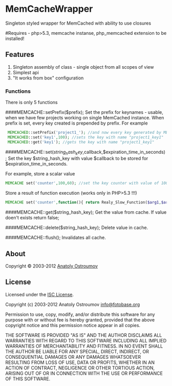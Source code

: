MemCacheWrapper
=======
Singleton styled wrapper for MemCached with ability to use closures


#Requires - php>5.3, memcache instanse, php_memcached extension to be installed!


## Features
1) Singleton assembly of class - single object from all scopes of view
2) Simplest api
3) "It works from box" configuration

### Functions
There is only 5 functions

####MEMCACHE::setPrefix($prefix);
Set the prefix for keynames - usable, when we have few projects working on single MemCached instance.
When prefix is set, every key created is prepended by prefix.
For example
```php
 MEMCACHED::setPrefix('project1_'); //and now every key generated by MEMCACHED will start with project1_
 MEMCACHED::set('key1',100); //sets the key with name "project1_key1"
 MEMCACHED::get('key1'); //gets the key with name "project1_key1"
```


####MEMCACHE::set($string_hash_key,$callback,$expiration_time_in_seconds);
Set the key $string_hash_key with value $callback to be stored for $expiration_time_in_seconds.

 For example, store a scalar value
```php
MEMCACHE set('counter',100,60); //set the key counter with value of 100 with expiration time 60 seconds
```

Store a result of function execution (works only in PHP>5.3 !!!)
```php
MEMCACHE set('counter',function(){ return Realy_Slow_Function($arg1,$arg2);},60); //set the key counter with value returned by Realy_Slow_Function($arg1,$arg2) with expiration time 60 seconds
```

####MEMCACHE::get($string_hash_key);
Get the value from cache. If value doen't exists return false;

####MEMCACHE::delete($string_hash_key);
Delete value in cache.

####MEMCACHE::flush();
Invalidates all cache.



## About

Copyright &copy; 2003-2012 [Anatoly Ostroumov](http://teksi.ru/webdev)

## License

Licensed under the [ISC License](http://www.opensource.org/licenses/ISC).

Copyright (c) 2003-2012 Anatoly Ostroumov <info@fotobase.org>

Permission to use, copy, modify, and/or distribute this software for any purpose with or without fee is hereby granted, provided that the above copyright notice and this permission notice appear in all copies.

THE SOFTWARE IS PROVIDED "AS IS" AND THE AUTHOR DISCLAIMS ALL WARRANTIES WITH REGARD TO THIS SOFTWARE INCLUDING ALL IMPLIED WARRANTIES OF MERCHANTABILITY AND FITNESS. IN NO EVENT SHALL THE AUTHOR BE LIABLE FOR ANY SPECIAL, DIRECT, INDIRECT, OR CONSEQUENTIAL DAMAGES OR ANY DAMAGES WHATSOEVER RESULTING FROM LOSS OF USE, DATA OR PROFITS, WHETHER IN AN ACTION OF CONTRACT, NEGLIGENCE OR OTHER TORTIOUS ACTION, ARISING OUT OF OR IN CONNECTION WITH THE USE OR PERFORMANCE OF THIS SOFTWARE.